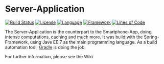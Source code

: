 Server-Application
==================
[![Build Status](https://snap-ci.com/HTWK-App/Server-Application/branch/feature/spring-boot/build_image)](https://snap-ci.com/HTWK-App/Server-Application/branch/feature/spring-boot)
[![License](https://img.shields.io/badge/license-GPLv3-blue.svg)](https://github.com/HTWK-App/Server-Application/blob/feature/spring-boot/LICENSE.md)
[![Language](https://img.shields.io/badge/language-Java%20EE%207-blue.svg)](https://en.wikipedia.org/wiki/Java_Platform,_Enterprise_Edition)
[![Framework](https://img.shields.io/badge/framework-SpringBoot%201.2.6-blue.svg)](https://spring.io/projects)
[![Lines of Code](https://img.shields.io/badge/loc-~TBA-lightgrey.svg)]()

The Server-Application is the counterpart to the Smartphone-App, doing intense computations, caching and much more. It was build with the Spring-Framework, using Jave EE 7 as the main programming language. As a build automation tool, [Gradle](https://gradle.org/) is doing the job.

For further information, please see the Wiki

